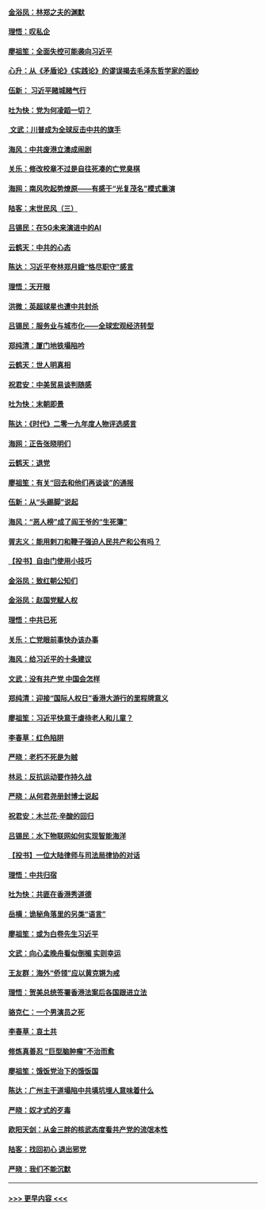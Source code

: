 #### [金浴凤：林郑之夫的渊默](../pages/nsc993/n11737735.md?t=12220733) 
#### [理悟：叹私企](../pages/nsc993/n11737715.md?t=12220733) 
#### [廖祖笙：全面失控可能袭向习近平](../pages/nsc993/n11737704.md?t=12220733) 
#### [心升：从《矛盾论》《实践论》的谬误揭去毛泽东哲学家的面纱](../pages/nsc993/n11736962.md?t=12220733) 
#### [伍新： 习近平赌城赌气行](../pages/nsc993/n11736929.md?t=12220733) 
#### [吐为快：党为何凌蹈一切？](../pages/nsc993/n11736915.md?t=12220733) 
#### [ 文武：川普成为全球反击中共的旗手](../pages/nsc993/n11736882.md?t=12220733) 
#### [海风：中共废港立澳成闹剧](../pages/nsc993/n11735857.md?t=12220733) 
#### [关乐：修改校章不过是自往死凑的亡党臭棋](../pages/nsc993/n11735097.md?t=12220733) 
#### [海网：南风吹起势燎原——有感于“光复茂名”模式重演](../pages/nsc993/n11732308.md?t=12220733) 
#### [陆客：末世民风（三）](../pages/nsc993/n11732211.md?t=12220733) 
#### [吕锡民：在5G未来演进中的AI](../pages/nsc993/n11730010.md?t=12220733) 
#### [云鹤天：中共的心态](../pages/nsc993/n11729906.md?t=12220733) 
#### [陈达：习近平夸林郑月娥“恪尽职守”感言](../pages/nsc993/n11729881.md?t=12220733) 
#### [理悟：天开眼](../pages/nsc993/n11729699.md?t=12220733) 
#### [洪微：英超球星也遭中共封杀](../pages/nsc993/n11727243.md?t=12220733) 
#### [吕锡民：服务业与城市化——全球宏观经济转型](../pages/nsc993/n11725845.md?t=12220733) 
#### [郑纯清：厦门地铁塌陷吟](../pages/nsc993/n11725813.md?t=12220733) 
#### [云鹤天：世人明真相](../pages/nsc993/n11725621.md?t=12220733) 
#### [祝君安：中美贸易谈判随感](../pages/nsc993/n11725609.md?t=12220733) 
#### [吐为快：末朝即景](../pages/nsc993/n11723365.md?t=12220733) 
#### [陈达：《时代》二零一九年度人物评选感言](../pages/nsc993/n11723337.md?t=12220733) 
#### [海网：正告张晓明们](../pages/nsc993/n11723228.md?t=12220733) 
#### [云鹤天：退党](../pages/nsc993/n11723056.md?t=12220733) 
#### [廖祖笙：有关“回去和他们再谈谈”的通报](../pages/nsc993/n11722442.md?t=12220733) 
#### [伍新：从“头踢脚”说起](../pages/nsc993/n11722429.md?t=12220733) 
#### [海风：“恶人榜”成了阎王爷的“生死簿”](../pages/nsc993/n11722272.md?t=12220733) 
#### [胥志义：能用剌刀和鞭子强迫人民共产和公有吗？](../pages/nsc993/n11720569.md?t=12220733) 
#### [【投书】自由门使用小技巧](../pages/nsc993/n11720180.md?t=12220733) 
#### [金浴凤：致红朝公知们](../pages/nsc993/n11720563.md?t=12220733) 
#### [金浴凤：赵国党赋人权](../pages/nsc993/n11720533.md?t=12220733) 
#### [理悟：中共已死](../pages/nsc993/n11720233.md?t=12220733) 
#### [关乐：亡党眼前事快办该办事](../pages/nsc993/n11719160.md?t=12220733) 
#### [海风：给习近平的十条建议](../pages/nsc993/n11717616.md?t=12220733) 
#### [文武：没有共产党 中国会怎样](../pages/nsc993/n11717584.md?t=12220733) 
#### [郑纯清：迎接“国际人权日”香港大游行的里程牌意义](../pages/nsc993/n11717417.md?t=12220733) 
#### [廖祖笙：习近平快意于虐待老人和儿童？](../pages/nsc993/n11715313.md?t=12220733) 
#### [李春草：红色陷阱](../pages/nsc993/n11715029.md?t=12220733) 
#### [严晓：老朽不死是为贼](../pages/nsc993/n11712910.md?t=12220733) 
#### [林忌：反抗运动要作持久战](../pages/nsc993/n11712623.md?t=12220733) 
#### [严晓：从何君尧册封博士说起](../pages/nsc993/n11712465.md?t=12220733) 
#### [祝君安：木兰花·辛酸的回归](../pages/nsc993/n11712381.md?t=12220733) 
#### [吕锡民：水下物联网如何实现智能海洋](../pages/nsc993/n11711158.md?t=12220733) 
#### [【投书】一位大陆律师与司法局律协的对话](../pages/nsc993/n11709675.md?t=12220733) 
#### [理悟：中共归宿](../pages/nsc993/n11710059.md?t=12220733) 
#### [吐为快：共匪在香港秀道德](../pages/nsc993/n11709979.md?t=12220733) 
#### [岳横：诡秘角落里的另类“语言”](../pages/nsc993/n11709792.md?t=12220733) 
#### [廖祖笙：或为白卷先生习近平](../pages/nsc993/n11708330.md?t=12220733) 
#### [文武：向心孟晚舟看似倒楣 实则幸运](../pages/nsc993/n11708236.md?t=12220733) 
#### [王友群：海外“侨领”应以黄克锵为戒](../pages/nsc993/n11706176.md?t=12220733) 
#### [理悟：贺美总统签署香港法案后各国跟进立法](../pages/nsc993/n11706853.md?t=12220733) 
#### [骆克仁：一个男演员之死](../pages/nsc993/n11706677.md?t=12220733) 
#### [李春草：哀土共](../pages/nsc993/n11706255.md?t=12220733) 
#### [修炼真善忍 “巨型脑肿瘤”不治而愈](../pages/nsc993/n11705340.md?t=12220733) 
#### [廖祖笙：饿饭党治下的饿饭国](../pages/nsc993/n11705085.md?t=12220733) 
#### [陈达：广州主干道塌陷中共填坑埋人意味着什么](../pages/nsc993/n11705046.md?t=12220733) 
#### [严晓：奴才式的歹毒](../pages/nsc993/n11704826.md?t=12220733) 
#### [欧阳天剑：从金三胖的核武态度看共产党的流氓本性](../pages/nsc993/n11702238.md?t=12220733) 
#### [陆客：找回初心 退出邪党](../pages/nsc993/n11702213.md?t=12220733) 
#### [严晓：我们不能沉默](../pages/nsc993/n11702110.md?t=12220733) 

----
#### [ >>> 更早内容 <<< ](../indexes/nsc993-earlier.md)
